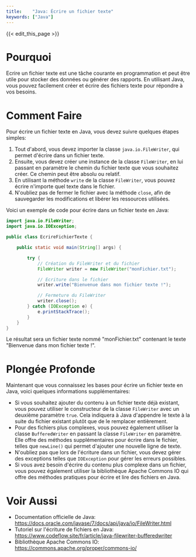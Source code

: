 ```yaml
---
title:    "Java: Écrire un fichier texte"
keywords: ["Java"]
---
```


{{< edit_this_page >}}

# Pourquoi

Ecrire un fichier texte est une tâche courante en programmation et peut être utile pour stocker des données ou générer des rapports. En utilisant Java, vous pouvez facilement créer et écrire des fichiers texte pour répondre à vos besoins.

# Comment Faire

Pour écrire un fichier texte en Java, vous devez suivre quelques étapes simples:

1. Tout d'abord, vous devez importer la classe ```java.io.FileWriter```, qui permet d'écrire dans un fichier texte.
2. Ensuite, vous devez créer une instance de la classe ```FileWriter```, en lui passant en paramètre le chemin du fichier texte que vous souhaitez créer. Ce chemin peut être absolu ou relatif.
3. En utilisant la méthode ```write``` de la classe ```FileWriter```, vous pouvez écrire n'importe quel texte dans le fichier.
4. N'oubliez pas de fermer le fichier avec la méthode ```close```, afin de sauvegarder les modifications et libérer les ressources utilisées.

Voici un exemple de code pour écrire dans un fichier texte en Java:
```java
import java.io.FileWriter;
import java.io.IOException;

public class EcrireFichierTexte {

    public static void main(String[] args) {

        try {
            // Création du FileWriter et du fichier
            FileWriter writer = new FileWriter("monFichier.txt");

            // Ecriture dans le fichier
            writer.write("Bienvenue dans mon fichier texte !");

            // Fermeture du FileWriter
            writer.close();
        } catch (IOException e) {
            e.printStackTrace();
        }
    }
}
```

Le résultat sera un fichier texte nommé "monFichier.txt" contenant le texte "Bienvenue dans mon fichier texte !".

# Plongée Profonde

Maintenant que vous connaissez les bases pour écrire un fichier texte en Java, voici quelques informations supplémentaires:

- Si vous souhaitez ajouter du contenu à un fichier texte déjà existant, vous pouvez utiliser le constructeur de la classe ```FileWriter``` avec un deuxième paramètre ```true```. Cela indiquera à Java d'appendre le texte à la suite du fichier existant plutôt que de le remplacer entièrement.
- Pour des fichiers plus complexes, vous pouvez également utiliser la classe ```BufferedWriter``` en passant la classe ```FileWriter``` en paramètre. Elle offre des méthodes supplémentaires pour écrire dans le fichier, telles que ```newLine()``` qui permet d'ajouter une nouvelle ligne de texte.
- N'oubliez pas que lors de l'écriture dans un fichier, vous devez gérer des exceptions telles que ```IOException``` pour gérer les erreurs possibles.
- Si vous avez besoin d'écrire du contenu plus complexe dans un fichier, vous pouvez également utiliser la bibliothèque Apache Commons IO qui offre des méthodes pratiques pour écrire et lire des fichiers en Java. 

# Voir Aussi

- Documentation officielle de Java: https://docs.oracle.com/javase/7/docs/api/java/io/FileWriter.html
- Tutoriel sur l'écriture de fichiers en Java: https://www.codeflow.site/fr/article/java-filewriter-bufferedwriter
- Bibliothèque Apache Commons IO: https://commons.apache.org/proper/commons-io/